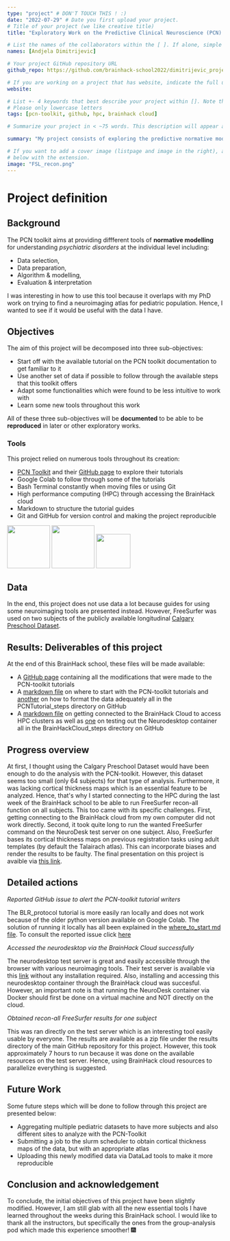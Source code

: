 ```yaml
---
type: "project" # DON'T TOUCH THIS ! :)
date: "2022-07-29" # Date you first upload your project.
# Title of your project (we like creative title)
title: "Exploratory Work on the Predictive Clinical Neuroscience (PCN) Toolkit"

# List the names of the collaborators within the [ ]. If alone, simple put your name within []
names: [Andjela Dimitrijevic]

# Your project GitHub repository URL
github_repo: https://github.com/brainhack-school2022/dimitrijevic_project

# If you are working on a project that has website, indicate the full url including "https://" below or leave it empty.
website:

# List +- 4 keywords that best describe your project within []. Note that the project summary also involves a number of key words. Those are listed on top of the [github repository](https://github.com/brainhack-school2020/project_template), click `manage topics`.
# Please only lowercase letters
tags: [pcn-toolkit, github, hpc, brainhack cloud]

# Summarize your project in < ~75 words. This description will appear at the top of your page and on the list page with other projects..

summary: "My project consists of exploring the predictive normative modelling (PCN) toolkit via their numerous tutorials. It contains a markdown file for future new users of this package. It also includes steps on how to format your own data to use this toolkit. Finally, some cloud computing user guides will be touched upon."

# If you want to add a cover image (listpage and image in the right), add it to your directory and indicate the name
# below with the extension.
image: "FSL_recon.png"
---
```

<!-- This is an html comment and this won't appear in the rendered page. You are now editing the "content" area, the core of your description. Everything that you can do in markdown is allowed below. We added a couple of comments to guide your through documenting your progress. -->

# Project definition

## Background

The PCN toolkit aims at providing diffferent tools of **normative modelling** for understanding *psychiatric disorders* at the individual level including: <br />
- Data selection, 
- Data preparation, 
- Algorithm & modelling, 
- Evaluation & interpretation <br />

I was interesting in how to use this tool because it overlaps with my PhD work on trying to find a neuroimaging atlas for pediatric population. Hence, I wanted to see if it would be useful with the data I have. 

## Objectives 

The aim of this project will be decomposed into three sub-objectives:
* Start off with the available tutorial on the PCN toolkit documentation to get familiar to it
* Use another set of data if possible to follow through the available steps that this toolkit offers 
* Adapt some functionalities which were found to be less intuitive to work with  <br />
* Learn some new tools throughout this work

All of these three sub-objectives will be **documented** to be able to be **reproduced** in later or other exploratory works. 

### Tools
This project relied on numerous tools throughout its creation:
- [PCN Toolkit](https://pcntoolkit.readthedocs.io/en/latest/) and their [GitHub page](https://github.com/amarquand/PCNtoolkit) to explore their tutorials
- Google Colab to follow through some of the tutorials
- Bash Terminal constantly when moving files or using Git
- High performance computing (HPC) through accessing the BrainHack cloud
- Markdown to structure the tutorial guides
- Git and GitHub for version control and making the project reproducible

<img width="100" height="100" src="https://cdn3.iconfinder.com/data/icons/logos-and-brands-adobe/512/267_Python-512.png">

<img width="100" height="100" src="https://lthub.ubc.ca/files/2021/06/GitHub-Logo.png">

<img width="80" height="80" src="https://avatars.githubusercontent.com/u/8958471?v=4">


## Data

In the end, this project does not use data a lot because guides for using some neuroimaging tools are presented instead. However, FreeSurfer was used on two subjects of the publicly available longitudinal [Calgary Preschool Dataset](https://osf.io/axz5r/).


## Results: Deliverables of this project

At the end of this BrainHack school, these files will be made available:
- A [GitHub page](https://github.com/brainhack-school2022/dimitrijevic_project) containing all the modifications that were made to the PCN-toolkit tutorials
 - A [markdown file](https://github.com/brainhack-school2022/dimitrijevic_project/blob/main/PCNTutorial_steps/where_to_start.md) on where to start with the PCN-toolkit tutorials and [another](https://github.com/brainhack-school2022/dimitrijevic_project/blob/main/PCNTutorial_steps/data_formatting.md) on how to format the data adequately all in the PCNTutorial_steps directory on GitHub
 - A [markdown file](https://github.com/brainhack-school2022/dimitrijevic_project/blob/main/BrainHackCloud_steps/get_connected.md) on getting connected to the BrainHack Cloud to access HPC clusters as well as [one](https://github.com/brainhack-school2022/dimitrijevic_project/blob/main/BrainHackCloud_steps/neurodesk_access.md) on testing out the Neurodesktop container all in the BrainHackCloud_steps directory on GitHub
 


## Progress overview

At first, I thought using the Calgary Preschool Dataset would have been enough to do the analysis with the PCN-toolkit. However, this dataset seems too small (only 64 subjects) for that type of analysis. Furthermore, it was lacking cortical thickness maps which is an essential feature to be analyzed. Hence, that's why I started connecting to the HPC during the last week of the BrainHack school to be able to run FreeSurfer recon-all function on all subjects. This too came with its specific challenges. First, getting connecting to the BrainHack cloud from my own computer did not work directly. Second, it took quite long to run the wanted FreeSurfer command on the NeuroDesk test server on one subject. Also, FreeSurfer bases its cortical thickness maps on previous registration tasks using adult templates (by default the Talairach atlas). This can incorporate biases and render the results to be faulty. The final presentation on this project is avaible via [this link](https://docs.google.com/presentation/d/1BBGOiibHYFYnNmN_DVhKsS1oMsixU5fQ7aqgNR5F5jc/edit?usp=sharing).


## Detailed actions

*Reported GitHub issue to alert the PCN-toolkit tutorial writers*

The BLR_protocol tutorial is more easily ran locally and does not work because of the older python version available on Google Colab. The solution of running it locally has all been explained in the [where_to_start md file](https://github.com/brainhack-school2022/dimitrijevic_project/blob/main/PCNTutorial_steps/where_to_start.md). To consult the reported issue click [here](https://github.com/predictive-clinical-neuroscience/PCNtoolkit-demo/issues/6)

*Accessed the neurodesktop via the BrainHack Cloud successfully*

The neurodesktop test server is great and easily accessible through the browser with various neuroimaging tools. Their test server is available via this [link](https://www.neurodesk.org/docs/neurodesktop/getting-started/play/) without any installation required. Also, installing and accessing this neurodesktop container through the BrainHack cloud was succesful. However, an important note is that running the NeuroDesk container via Docker should first be done on a virtual machine and NOT directly on the cloud.
 

*Obtained recon-all FreeSurfer results for one subject*

This was ran directly on the test server which is an interesting tool easily usable by everyone. The results are available as a zip file under the results directory of the main GitHub repository for this project. However, this took approximately 7 hours to run because it was done on the available resources on the test server. Hence, using BrainHack cloud resources to parallelize everything is suggested.

## Future Work
Some future steps which will be done to follow through this project are presented below:

- Aggregating multiple pediatric datasets to have more subjects and also different sites to analyze with the PCN-Toolkit
- Submitting a job to the slurm scheduler to obtain cortical thickness maps of the data, but with an appropriate atlas
- Uploading this newly modified data via DataLad tools to make it more reproducible


## Conclusion and acknowledgement

To conclude, the initial objectives of this project have been slightly modified. However, I am still glab with all the new essential tools I have learned throughout the weeks during this BrainHack school. I would like to thank all the instructors, but specifically the ones from the group-analysis pod which made this experience smoother! :fireworks:
